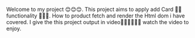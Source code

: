 Welcome to my project 😊😊😊.
This project aims to apply add Card 💼💼functionality 🏃🏃🏃.
How to product fetch and render the Html dom i have covered.
I give the this project output in video👨🏽‍💻👨🏽‍💻 watch the video to enjoy.

